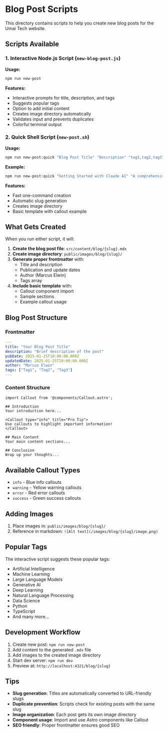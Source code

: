 # Blog Post Scripts

This directory contains scripts to help you create new blog posts for the Umai Tech website.

## Scripts Available

### 1. Interactive Node.js Script (`new-blog-post.js`)

**Usage:**
```bash
npm run new-post
```

**Features:**
- Interactive prompts for title, description, and tags
- Suggests popular tags
- Option to add initial content
- Creates image directory automatically
- Validates input and prevents duplicates
- Colorful terminal output

### 2. Quick Shell Script (`new-post.sh`)

**Usage:**
```bash
npm run new-post:quick "Blog Post Title" "Description" "tag1,tag2,tag3"
```

**Example:**
```bash
npm run new-post:quick "Getting Started with Claude AI" "A comprehensive guide to using Claude AI for development tasks" "AI,Machine Learning,Claude,Development"
```

**Features:**
- Fast one-command creation
- Automatic slug generation
- Creates image directory
- Basic template with callout example

## What Gets Created

When you run either script, it will:

1. **Create the blog post file**: `src/content/blog/{slug}.mdx`
2. **Create image directory**: `public/images/blog/{slug}/`
3. **Generate proper frontmatter** with:
   - Title and description
   - Publication and update dates
   - Author (Marcus Elwin)
   - Tags array
4. **Include basic template** with:
   - Callout component import
   - Sample sections
   - Example callout usage

## Blog Post Structure

### Frontmatter
```yaml
---
title: "Your Blog Post Title"
description: "Brief description of the post"
pubDate: 2025-01-25T10:00:00.000Z
updatedDate: 2025-01-25T10:00:00.000Z
author: "Marcus Elwin"
tags: ["Tag1", "Tag2", "Tag3"]
---
```

### Content Structure
```mdx
import Callout from '@components/Callout.astro';

## Introduction
Your introduction here...

<Callout type="info" title="Pro Tip">
Use callouts to highlight important information!
</Callout>

## Main Content
Your main content sections...

## Conclusion
Wrap up your thoughts...
```

## Available Callout Types

- `info` - Blue info callouts
- `warning` - Yellow warning callouts  
- `error` - Red error callouts
- `success` - Green success callouts

## Adding Images

1. Place images in: `public/images/blog/{slug}/`
2. Reference in markdown: `![Alt text](/images/blog/{slug}/image.png)`

## Popular Tags

The interactive script suggests these popular tags:
- Artificial Intelligence
- Machine Learning
- Large Language Models
- Generative AI
- Deep Learning
- Natural Language Processing
- Data Science
- Python
- TypeScript
- And many more...

## Development Workflow

1. Create new post: `npm run new-post`
2. Add content to the generated `.mdx` file
3. Add images to the created image directory
4. Start dev server: `npm run dev`
5. Preview at: `http://localhost:4321/blog/{slug}`

## Tips

- **Slug generation**: Titles are automatically converted to URL-friendly slugs
- **Duplicate prevention**: Scripts check for existing posts with the same slug
- **Image organization**: Each post gets its own image directory
- **Component usage**: Import and use Astro components like Callout
- **SEO friendly**: Proper frontmatter ensures good SEO